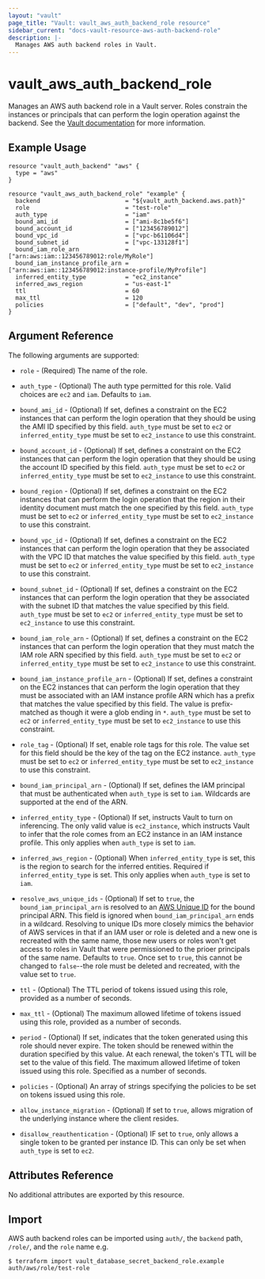 ```yaml
---
layout: "vault"
page_title: "Vault: vault_aws_auth_backend_role resource"
sidebar_current: "docs-vault-resource-aws-auth-backend-role"
description: |-
  Manages AWS auth backend roles in Vault.
---
```


# vault\_aws\_auth\_backend\_role

Manages an AWS auth backend role in a Vault server. Roles constrain the
instances or principals that can perform the login operation against the
backend. See the [Vault
documentation](https://www.vaultproject.io/docs/auth/aws.html) for more
information.

## Example Usage

```hcl
resource "vault_auth_backend" "aws" {
  type = "aws"
}

resource "vault_aws_auth_backend_role" "example" {
  backend                        = "${vault_auth_backend.aws.path}"
  role                           = "test-role"
  auth_type                      = "iam"
  bound_ami_id                   = ["ami-8c1be5f6"]
  bound_account_id               = ["123456789012"]
  bound_vpc_id                   = ["vpc-b61106d4"]
  bound_subnet_id                = ["vpc-133128f1"]
  bound_iam_role_arn             = ["arn:aws:iam::123456789012:role/MyRole"]
  bound_iam_instance_profile_arn = ["arn:aws:iam::123456789012:instance-profile/MyProfile"]
  inferred_entity_type           = "ec2_instance"
  inferred_aws_region            = "us-east-1"
  ttl                            = 60
  max_ttl                        = 120
  policies                       = ["default", "dev", "prod"]
}
```

## Argument Reference

The following arguments are supported:

* `role` - (Required) The name of the role.

* `auth_type` - (Optional) The auth type permitted for this role. Valid choices
  are `ec2` and `iam`. Defaults to `iam`.

* `bound_ami_id` - (Optional) If set, defines a constraint on the EC2 instances
  that can perform the login operation that they should be using the AMI ID
  specified by this field. `auth_type` must be set to `ec2` or
  `inferred_entity_type` must be set to `ec2_instance` to use this constraint.

* `bound_account_id` - (Optional) If set, defines a constraint on the EC2
  instances that can perform the login operation that they should be using the
  account ID specified by this field. `auth_type` must be set to `ec2` or
  `inferred_entity_type` must be set to `ec2_instance` to use this constraint.

* `bound_region` - (Optional) If set, defines a constraint on the EC2 instances
  that can perform the login operation that the region in their identity
  document must match the one specified by this field. `auth_type` must be set
  to `ec2` or `inferred_entity_type` must be set to `ec2_instance` to use this
  constraint.

* `bound_vpc_id` - (Optional) If set, defines a constraint on the EC2 instances
  that can perform the login operation that they be associated with the VPC ID
  that matches the value specified by this field. `auth_type` must be set to
  `ec2` or `inferred_entity_type` must be set to `ec2_instance` to use this
  constraint.

* `bound_subnet_id` - (Optional) If set, defines a constraint on the EC2
  instances that can perform the login operation that they be associated with
  the subnet ID that matches the value specified by this field. `auth_type`
  must be set to `ec2` or `inferred_entity_type` must be set to `ec2_instance`
  to use this constraint.

* `bound_iam_role_arn` - (Optional) If set, defines a constraint on the EC2
  instances that can perform the login operation that they must match the IAM
  role ARN specified by this field. `auth_type` must be set to `ec2` or
  `inferred_entity_type` must be set to `ec2_instance` to use this constraint.

* `bound_iam_instance_profile_arn` - (Optional) If set, defines a constraint on
  the EC2 instances that can perform the login operation that they must be
  associated with an IAM instance profile ARN which has a prefix that matches
  the value specified by this field. The value is prefix-matched as though it
  were a glob ending in `*`. `auth_type` must be set to `ec2` or
  `inferred_entity_type` must be set to `ec2_instance` to use this constraint.

* `role_tag` - (Optional) If set, enable role tags for this role. The value set
  for this field should be the key of the tag on the EC2 instance. `auth_type`
  must be set to `ec2` or `inferred_entity_type` must be set to `ec2_instance`
  to use this constraint.

* `bound_iam_principal_arn` - (Optional) If set, defines the IAM principal that
  must be authenticated when `auth_type` is set to `iam`. Wildcards are
  supported at the end of the ARN.

* `inferred_entity_type` - (Optional) If set, instructs Vault to turn on
  inferencing. The only valid value is `ec2_instance`, which instructs Vault to
  infer that the role comes from an EC2 instance in an IAM instance profile.
  This only applies when `auth_type` is set to `iam`.

* `inferred_aws_region` - (Optional) When `inferred_entity_type` is set, this
  is the region to search for the inferred entities. Required if
  `inferred_entity_type` is set. This only applies when `auth_type` is set to
  `iam`.

* `resolve_aws_unique_ids` - (Optional) If set to `true`, the
  `bound_iam_principal_arn` is resolved to an [AWS Unique
  ID](http://docs.aws.amazon.com/IAM/latest/UserGuide/reference_identifiers.html#identifiers-unique-ids)
  for the bound principal ARN. This field is ignored when
  `bound_iam_principal_arn` ends in a wildcard. Resolving to unique IDs more
  closely mimics the behavior of AWS services in that if an IAM user or role is
  deleted and a new one is recreated with the same name, those new users or
  roles won't get access to roles in Vault that were permissioned to the prioer
  principals of the same name. Defaults to `true`. Once set to `true`, this
  cannot be changed to `false`--the role must be deleted and recreated, with
  the value set to `true`.

* `ttl` - (Optional) The TTL period of tokens issued using this role, provided
  as a number of seconds.

* `max_ttl` - (Optional) The maximum allowed lifetime of tokens issued using
  this role, provided as a number of seconds.

* `period` - (Optional) If set, indicates that the token generated using this
  role should never expire. The token should be renewed within the duration
  specified by this value. At each renewal, the token's TTL will be set to the
  value of this field. The maximum allowed lifetime of token issued using this
  role. Specified as a number of seconds.

* `policies` - (Optional) An array of strings specifying the policies to be set
  on tokens issued using this role.

* `allow_instance_migration` - (Optional) If set to `true`, allows migration of
  the underlying instance where the client resides.

* `disallow_reauthentication` - (Optional) IF set to `true`, only allows a
  single token to be granted per instance ID. This can only be set when
  `auth_type` is set to `ec2`.

## Attributes Reference

No additional attributes are exported by this resource.

## Import

AWS auth backend roles can be imported using `auth/`, the `backend` path, `/role/`, and the `role` name e.g.

```
$ terraform import vault_database_secret_backend_role.example auth/aws/role/test-role
```
